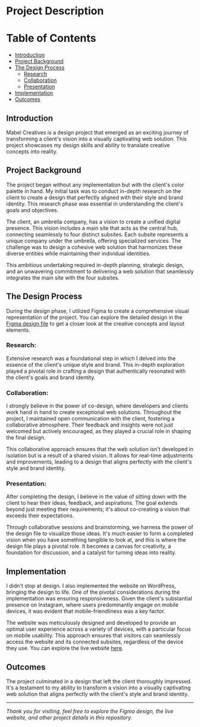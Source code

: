 # Project Description

# Table of Contents

- [Introduction](#introduction)
- [Project Background](#project-background)
- [The Design Process](#the-design-process)
  - [Research](#research)
  - [Collaboration](#collaboration)
  - [Presentation](#presentation)
- [Implementation](#implementation)
- [Outcomes](#outcomes)

## Introduction
Mabel Creatives is a design project that emerged as an exciting journey of transforming a client's vision into a visually captivating web solution. This project showcases my design skills and ability to translate creative concepts into reality.

## Project Background
The project began without any implementation but with the client's color palette in hand. My initial task was to conduct in-depth research on the client to create a design that perfectly aligned with their style and brand identity. This research phase was essential in understanding the client's goals and objectives.

The client, an umbrella company, has a vision to create a unified digital presence. This vision includes a main site that acts as the central hub, connecting seamlessly to four distinct subsites. Each subsite represents a unique company under the umbrella, offering specialized services. The challenge was to design a cohesive web solution that harmonizes these diverse entities while maintaining their individual identities.

This ambitious undertaking required in-depth planning, strategic design, and an unwavering commitment to delivering a web solution that seamlessly integrates the main site with the four subsites.

## The Design Process
During the design phase, I utilized Figma to create a comprehensive visual representation of the project. You can explore the detailed design in the [Figma design file](figma/Figma.md) to get a closer look at the creative concepts and layout elements.

### Research:
Extensive research was a foundational step in which I delved into the essence of the client's unique style and brand. This in-depth exploration played a pivotal role in crafting a design that authentically resonated with the client's goals and brand identity.

### Collaboration:
I strongly believe in the power of co-design, where developers and clients work hand in hand to create exceptional web solutions. Throughout the project, I maintained open communication with the client, fostering a collaborative atmosphere. Their feedback and insights were not just welcomed but actively encouraged, as they played a crucial role in shaping the final design.

This collaborative approach ensures that the web solution isn't developed in isolation but is a result of a shared vision. It allows for real-time adjustments and improvements, leading to a design that aligns perfectly with the client's style and brand identity.

### Presentation:
After completing the design, I believe in the value of sitting down with the client to hear their ideas, feedback, and aspirations. The goal extends beyond just meeting their requirements; it's about co-creating a vision that exceeds their expectations.

Through collaborative sessions and brainstorming, we harness the power of the design file to visualize those ideas. It's much easier to form a completed vision when you have something tangible to look at, and this is where the design file plays a pivotal role. It becomes a canvas for creativity, a foundation for discussion, and a catalyst for turning ideas into reality.

## Implementation
I didn't stop at design. I also implemented the website on WordPress, bringing the design to life. One of the pivotal considerations during the implementation was ensuring responsiveness. Given the client's substantial presence on Instagram, where users predominantly engage on mobile devices, it was evident that mobile-friendliness was a key factor.

The website was meticulously designed and developed to provide an optimal user experience across a variety of devices, with a particular focus on mobile usability. This approach ensures that visitors can seamlessly access the website and its connected subsites, regardless of the device they use. You can explore the live website [here](https://mabelcreatives.com).

## Outcomes
The project culminated in a design that left the client thoroughly impressed. It's a testament to my ability to transform a vision into a visually captivating web solution that aligns perfectly with the client's style and brand identity.





---

*Thank you for visiting, feel free to explore the Figma design, the live website, and other project details in this repository.*

